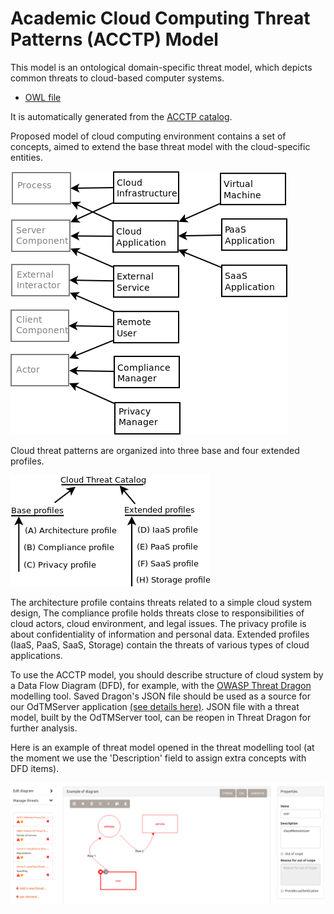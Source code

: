 
# Academic Cloud Computing Threat Patterns (ACCTP) Model

This model is an ontological domain-specific threat model, 
which depicts common threats to cloud-based computer systems.

* [OWL file](../OdTMACCTP.owl)

It is automatically generated from the [ACCTP catalog](https://github.com/nets4geeks/SPCatalogMaker).

Proposed model of cloud computing environment contains a set of concepts, aimed to extend 
the base threat model with the cloud-specific entities.

![acctp_concepts](acctp_concepts.png)

Cloud threat patterns are organized into three base and four extended profiles.

![acctp_profiles](acctp_profiles.png)

The architecture profile contains threats related to a simple cloud system design, 
The compliance profile holds threats close to responsibilities of cloud actors, cloud environment, and legal issues. 
The privacy profile is about confidentiality of information and personal data. 
Extended profiles (IaaS, PaaS, SaaS, Storage) contain the threats of various types of cloud applications.

To use the ACCTP model, you should describe structure of cloud system by a Data Flow Diagram (DFD),
for example, with the [OWASP Threat Dragon](https://owasp.org/www-project-threat-dragon/) modelling tool.
Saved Dragon's JSON file should be used as a source for our OdTMServer application [(see details here)](../applications/OdTMServer/).
JSON file with a threat model, built by the OdTMServer tool, can be reopen in Threat Dragon for further analysis.

Here is an example of threat model opened in the threat modelling tool 
(at the moment we use the 'Description' field to assign extra concepts with DFD items). 

![acctp_example](td_example_new.png)
